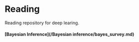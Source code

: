 # Reading

Reading repository for deep learing.

#### [Bayesian Inference](/Bayesian inference/bayes_survey.md) 


